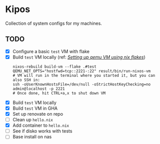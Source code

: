 # Kipos

Collection of system configs for my machines.

## TODO

- [x] Configure a basic `test` VM with flake
- [x] Build `test` VM locally (ref: [_Setting up qemu VM using nix flakes_][nix_vm_gist])
    ```shell
    nixos-rebuild build-vm --flake .#test
    QEMU_NET_OPTS="hostfwd=tcp::2221-:22" result/bin/run-nixos-vm
    # VM will run in the terminal where you started it, but you can also SSH in:
    ssh -oUserKnownHostsFile=/dev/null -oStrictHostKeyChecking=no admin@localhost -p 2221
    # Once done, hit CTRL+a,x to shut down VM
    ```
- [x] Build `test` VM locally
- [x] Build `test` VM in GHA
- [x] Set up renovate on repo
- [ ] Clean up `hello.nix`
- [x] Add container to `hello.nix`
- [ ] See if disko works with tests
- [ ] Base install on nas

[nix_vm_gist]: https://gist.github.com/FlakM/0535b8aa7efec56906c5ab5e32580adf
